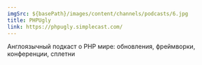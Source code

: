```yaml
---
imgSrc: ${basePath}/images/content/channels/podcasts/6.jpg
title: PHPUgly
link: https://phpugly.simplecast.com/
---
```


Англоязычный подкаст о PHP мире: обновления, фреймворки, конференции, сплетни
